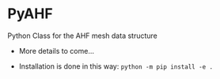 # PyAHF

Python Class for the AHF mesh data structure

- More details to come...

- Installation is done in this way:  ```python -m pip install -e .```